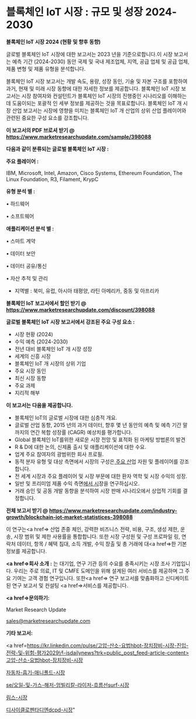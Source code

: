 # 블록체인 IoT 시장 : 규모 및 성장 2024-2030

<strong>블록체인 IoT 시장 2024 (현황 및 향후 동향)</strong>

글로벌 블록체인 IoT 시장에 대한 보고서는 2023 년을 기준으로합니다.이 시장 보고서는 예측 기간 (2024-2030) 동안 국제 및 국내 제조업체, 지역, 공급 업체 및 공급 업체, 제품 변형 및 제품 유형을 분석합니다.

블록체인 IoT 시장 보고서는 개발 속도, 용량, 성장 동인, 기술 및 자본 구조를 포함하여 과거, 현재 및 미래 시장 동향에 대한 자세한 정보를 제공합니다. 블록체인 IoT 시장 보고서는 시장 참여자와 컨설턴트가 블록체인 IoT 시장의 진행중인 시나리오를 이해하는 데 도움이되는 포괄적 인 세부 정보를 제공하는 것을 목표로합니다. 블록체인 IoT 개 시장 산업 보고서는 시장에 영향을 미치는 블록체인 IoT 개 산업의 상위 산업 플레이어와 관련된 중요한 구성 요소를 강조합니다.



<strong>이 보고서의 PDF 브로셔 받기 @ <a href=https://www.marketresearchupdate.com/sample/398088>https://www.marketresearchupdate.com/sample/398088</a></strong>



<strong>다음과 같이 분류되는 글로벌 블록체인 IoT 시장 :</strong>



<strong>주요 플레이어 :</strong>

IBM, Microsoft, Intel, Amazon, Cisco Systems, Ethereum Foundation, The Linux Foundation, R3, Filament, KrypC



<strong>유형 분석 별 :</strong>

• 하드웨어

• 소프트웨어



<strong>애플리케이션 분석 별 :</strong>

• 스마트 계약

• 데이터 보안

• 데이터 공유/통신

• 자산 추적 및 관리

<ul>
  <li>지역별 : 북미, 유럽, 아시아 태평양, 라틴 아메리카, 중동 및 아프리카</li>
</ul>


<strong>블록체인 IoT 보고서에서 할인 받기 @ <a href=https://www.marketresearchupdate.com/discount/398088>https://www.marketresearchupdate.com/discount/398088</a></strong>



<strong>글로벌 블록체인 IoT 시장 보고서에서 강조된 주요 구성 요소 :</strong>
<ul>
  <li>시장 현황 (2024)</li>
  <li>수익 예측 (2024-2030)</li>
  <li>전년 대비 블록체인 IoT 개 시장 성장</li>
  <li>세계의 신흥 시장</li>
  <li>블록체인 IoT 개 시장의 상위 기업</li>
  <li>주요 시장 동인</li>
  <li>최신 시장 동향</li>
  <li>주요 과제</li>
  <li>지리적 해부</li>
</ul>


<strong>이 보고서는 다음을 제공합니다.</strong>
<ul>
  <li>블록체인 IoT의 글로벌 시장에 대한 심층적 개요.</li>
  <li>글로벌 산업 동향, 2015 년의 과거 데이터, 향후 몇 년 동안의 예측 및 예측 기간 말까지의 연간 복합 성장률 (CAGR) 예상치를 평가합니다.</li>
  <li>Global 블록체인 IoT를위한 새로운 시장 전망 및 표적화 된 마케팅 방법론의 발견</li>
  <li>R &amp; D에 대한 논의, 신제품 출시 및 애플리케이션에 대한 수요.</li>
  <li>업계 주요 참여자의 광범위한 회사 프로필.</li>
  <li>동적 분자 유형 및 대상 측면에서 시장의 구성은<a href=> 주요 산</a>업 자원 및 플레이어를 강조합니다.</li>
  <li>전 세계 시장과 주요 플레이어 및 시장 부문에 대한 환자 역학 및 시장 수익의 성장.</li>
  <li>일반 및 프리미엄 제품 수익 측면<a href=>에서 시</a>장을 연구하십시오.</li>
  <li>거래 승인 및 공동 개발 동향을 분석하여 시장 판매 시나리오에서 상업적 기회를 결정합니다.</li>
</ul>



<strong>전체 보고서 받기 @ <a href=https://www.marketresearchupdate.com/industry-growth/blockchain-iot-market-statistices-398088>https://www.marketresearchupdate.com/industry-growth/blockchain-iot-market-statistices-398088</a></strong>

이 연구는<a href=> 산업 존중</a> 체인, 강력한 비즈니스 전략, 비용, 구조, 생성 제한, 운송, 시장 범위 및 제한 사용률을 통합합니다. 또한 시장 구성원 및 구성 프로파일 링, 연락처 데이터, 항목 / 혜택 침대, 소득 개발, 수익 창출 및 총 거래에 대<a href=>한 기본 </a>정보를 제공합니다.



<strong><a href=>회사 소</a>개 :</strong>
는 대기업, 연구 기관 등의 수요를 충족시키는 시장 조사 기업입니다. 우리는 주로 의료, IT 및 CMFE 도메인을 위해 설계된 여러 서비스를 제공하며 그 주요 기여는 고객 경험 연구입니다. 또한<a href=> 연구 보</a>고서를 맞춤화하고 신디케이트 된 연구 보고서 및 컨설팅 <a href=>서비스</a>를 제공합니다.



<strong><a href=>문의하기:</a></strong>

Market Research Update

sales@marketresearchupdate.com



<strong>기타 보고서:</strong>

<a href=https://kr.linkedin.com/pulse/고압-산소-요법hbot-장치장비-시장-진입-전략-및-위험-평가2029년-isdailynews?trk=public_post_feed-article-content>고압-산소-요법hbot-장치장비-시장</a>

<a href=https://www.linkedin.com/pulse/자동차-흡기-매니폴드-시장-현재-및-미래-성장-2029-analytics-avenue-adventures-24-ana/>자동차-흡기-매니폴드-시장</a>

<a href=https://www.linkedin.com/pulse/se/오일-및-가스-해저-엄빌리칼-라이저-흐름선surf-시장-경쟁-분석-metaf/>se/오일-및-가스-해저-엄빌리칼-라이저-흐름선surf-시장</a>

<a href=https://www.linkedin.com/pulse/림스-시장-세분화-연구-및-목표-고객2029년-trend-tracking-tips-360-analysis-r4nzf/>림스-시장</a>

<a href=https://www.linkedin.com/pulse/디사이클로펜타디엔dcpd-시장-동향-및-성장-전망-isdailynews-qknxc/>디사이클로펜타디엔dcpd-시장</a>"
